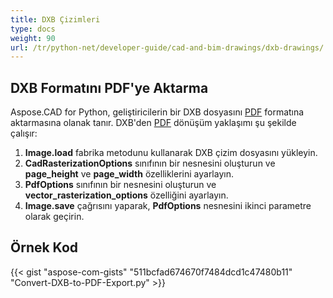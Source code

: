 ```yaml
---
title: DXB Çizimleri
type: docs
weight: 90
url: /tr/python-net/developer-guide/cad-and-bim-drawings/dxb-drawings/
---
```


## **DXB Formatını PDF'ye Aktarma**

Aspose.CAD for Python, geliştiricilerin bir DXB dosyasını [PDF](https://docs.fileformat.com/pdf/) formatına aktarmasına olanak tanır. DXB'den [PDF](https://docs.fileformat.com/pdf/) dönüşüm yaklaşımı şu şekilde çalışır:

1. **Image.load** fabrika metodunu kullanarak DXB çizim dosyasını yükleyin.
1. **CadRasterizationOptions** sınıfının bir nesnesini oluşturun ve **page_height** ve **page_width** özelliklerini ayarlayın.
1. **PdfOptions** sınıfının bir nesnesini oluşturun ve **vector_rasterization_options** özelliğini ayarlayın.
1. **Image.save** çağrısını yaparak, **PdfOptions** nesnesini ikinci parametre olarak geçirin.

## Örnek Kod

{{< gist "aspose-com-gists" "511bcfad674670f7484dcd1c47480b11" "Convert-DXB-to-PDF-Export.py" >}}
